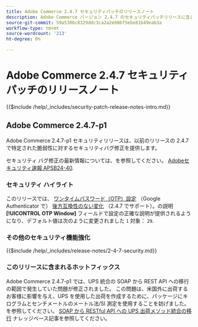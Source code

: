 ```yaml
---
title: Adobe Commerce 2.4.7 セキュリティパッチのリリースノート
description: Adobe Commerce バージョン 2.4.7 のセキュリティパッチリリースに含まれている、セキュリティバグ修正、セキュリティ機能強化、その他のセキュリティ関連アップデートについて説明します。
source-git-commit: 59a5306c8329ddc3ca2a2e086f5ebe81b49eab3a
workflow-type: tm+mt
source-wordcount: '213'
ht-degree: 0%

---
```



# Adobe Commerce 2.4.7 セキュリティパッチのリリースノート

{{$include /help/_includes/security-patch-release-notes-intro.md}}

## Adobe Commerce 2.4.7-p1

Adobe Commerce 2.4.7-p1 セキュリティリリースは、以前のリリースの 2.4.7 で特定された脆弱性に対するセキュリティバグ修正を提供します。

セキュリティ バグ修正の最新情報については、を参照してください。 [Adobeセキュリティ速報 APSB24-40](https://helpx.adobe.com/security/products/magento/apsb24-40.html).

### セキュリティ ハイライト

このリリースでは、 [ワンタイムパスワード（OTP）設定](https://experienceleague.adobe.com/en/docs/commerce-admin/systems/security/2fa/security-two-factor-authentication#google) （Google Authenticator で） [後方互換性のない変化](https://developer.adobe.com/commerce/php/development/backward-incompatible-changes/highlights/#new-system-configuration-validation-for-two-factor-authentication-otp_window-value) （2.4.7 でサポート）。の説明 **[!UICONTROL OTP Window]** フィールドで設定の正確な説明が提供されるようになり、デフォルト値は次のように変更されました `1` 対象： `29`.

### その他のセキュリティ機能強化

{{$include /help/_includes/release-notes/2-4-7-security.md}}

### このリリースに含まれるホットフィックス

Adobe Commerce 2.4.7-p1 では、UPS 統合の SOAP から REST API への移行の範囲で発生していた問題が修正されました。 この問題は、米国外に出荷するお客様に影響を与え、UPS を使用した出荷を作成するために、パッケージにキログラムとセンチメートルのメートル法/SI 測定を使用することを妨げました。 を参照してください。 [SOAP から RESTful API への UPS 出荷メソッド統合の移行](https://experienceleague.adobe.com/en/docs/commerce-knowledge-base/kb/troubleshooting/known-issues-patches-attached/ups-shipping-method-integration-migration-from-soap-to-restful-api) ナレッジベース記事を参照してください。
